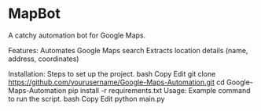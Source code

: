 # MapBot
A catchy automation bot for Google Maps.

Features:
Automates Google Maps search
Extracts location details (name, address, coordinates)

Installation: Steps to set up the project.
bash
Copy
Edit
git clone https://github.com/yourusername/Google-Maps-Automation.git
cd Google-Maps-Automation
pip install -r requirements.txt
Usage: Example command to run the script.
bash
Copy
Edit
python main.py
